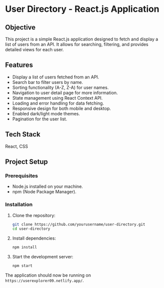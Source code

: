 # User Directory - React.js Application

## Objective
This project is a simple React.js application designed to fetch and display a list of users from an API. It allows for searching, filtering, and provides detailed views for each user.

## Features
- Display a list of users fetched from an API.
- Search bar to filter users by name.
- Sorting functionality (A-Z, Z-A) for user names.
- Navigation to user detail page for more information.
- State management using React Context API.
- Loading and error handling for data fetching.
- Responsive design for both mobile and desktop.
- Enabled dark/light mode themes.
- Pagination for the user list.

## Tech Stack
React, CSS

## Project Setup

### Prerequisites
- Node.js installed on your machine.
- npm (Node Package Manager).

### Installation
1. Clone the repository:
    ```bash
    git clone https://github.com/yourusername/user-directory.git
    cd user-directory
    ```

2. Install dependencies:
    ```bash
    npm install
    ```

3. Start the development server:
    ```bash
    npm start
    ```

The application should now be running on `https://userexplorer09.netlify.app/`.
